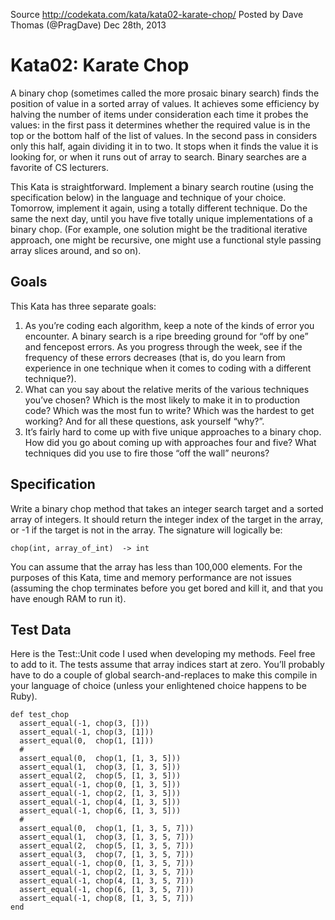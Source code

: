 ﻿
Source http://codekata.com/kata/kata02-karate-chop/
Posted by Dave Thomas (@PragDave) Dec 28th, 2013

# Kata02: Karate Chop

A binary chop (sometimes called the more prosaic binary search) finds the position of value in a sorted array of values.
It achieves some efficiency by halving the number of items under consideration each time it probes the values: in the
first pass it determines whether the required value is in the top or the bottom half of the list of values. In the
second pass in considers only this half, again dividing it in to two. It stops when it finds the value it is looking
for, or when it runs out of array to search. Binary searches are a favorite of CS lecturers.

This Kata is straightforward. Implement a binary search routine (using the specification below) in the language and
technique of your choice. Tomorrow, implement it again, using a totally different technique. Do the same the next day,
until you have five totally unique implementations of a binary chop. (For example, one solution might be the traditional
iterative approach, one might be recursive, one might use a functional style passing array slices around, and so on).

## Goals

This Kata has three separate goals:

1. As you’re coding each algorithm, keep a note of the kinds of error you encounter. A binary search is a ripe breeding
   ground for “off by one” and fencepost errors. As you progress through the week, see if the frequency of these errors
   decreases (that is, do you learn from experience in one technique when it comes to coding with a different
   technique?).
2. What can you say about the relative merits of the various techniques you’ve chosen? Which is the most likely to make
   it in to production code? Which was the most fun to write? Which was the hardest to get working? And for all these
   questions, ask yourself “why?”.
3. It’s fairly hard to come up with five unique approaches to a binary chop. How did you go about coming up with
   approaches four and five? What techniques did you use to fire those “off the wall” neurons?

## Specification

Write a binary chop method that takes an integer search target and a sorted array of integers. It should return the
integer index of the target in the array, or -1 if the target is not in the array. The signature will logically be:

``` 
chop(int, array_of_int)  -> int
```

You can assume that the array has less than 100,000 elements. For the purposes of this Kata, time and memory performance
are not issues (assuming the chop terminates before you get bored and kill it, and that you have enough RAM to run it).

## Test Data

Here is the Test::Unit code I used when developing my methods. Feel free to add to it. The tests assume that array
indices start at zero. You’ll probably have to do a couple of global search-and-replaces to make this compile in your
language of choice (unless your enlightened choice happens to be Ruby).

```
def test_chop
  assert_equal(-1, chop(3, []))
  assert_equal(-1, chop(3, [1]))
  assert_equal(0,  chop(1, [1]))
  #
  assert_equal(0,  chop(1, [1, 3, 5]))
  assert_equal(1,  chop(3, [1, 3, 5]))
  assert_equal(2,  chop(5, [1, 3, 5]))
  assert_equal(-1, chop(0, [1, 3, 5]))
  assert_equal(-1, chop(2, [1, 3, 5]))
  assert_equal(-1, chop(4, [1, 3, 5]))
  assert_equal(-1, chop(6, [1, 3, 5]))
  #
  assert_equal(0,  chop(1, [1, 3, 5, 7]))
  assert_equal(1,  chop(3, [1, 3, 5, 7]))
  assert_equal(2,  chop(5, [1, 3, 5, 7]))
  assert_equal(3,  chop(7, [1, 3, 5, 7]))
  assert_equal(-1, chop(0, [1, 3, 5, 7]))
  assert_equal(-1, chop(2, [1, 3, 5, 7]))
  assert_equal(-1, chop(4, [1, 3, 5, 7]))
  assert_equal(-1, chop(6, [1, 3, 5, 7]))
  assert_equal(-1, chop(8, [1, 3, 5, 7]))
end
```

